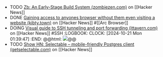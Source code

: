 - TODO [Zb: An Early-Stage Build System (zombiezen.com)](https://news.ycombinator.com/item?id=41595310) on [[Hacker News]]
- DONE [Gaining access to anyones browser without them even visiting a website (kibty.town)](https://news.ycombinator.com/item?id=41597250) on [[Hacker News]] #[[Arc Browser]]
- DOING [Visual guide to SSH tunneling and port forwarding (ittavern.com)](https://news.ycombinator.com/item?id=41596818) on [[Hacker News]] #SSH
  :LOGBOOK:
  CLOCK: [2024-10-21 Mon 01:39:47]
  :END:
  @@html: <img src="https://ittavern.com/images/blog/ssh-jh-1.png" class="article-cover" />@@
- TODO [Show HN: Selectable – mobile-friendly Postgres client (getselectable.com)](https://news.ycombinator.com/item?id=41585017) on [[Hacker News]]